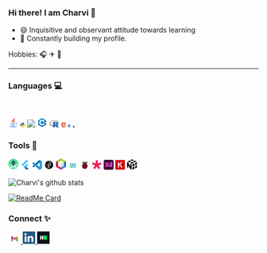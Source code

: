 ### Hi there! I am Charvi 👋

- 😄 Inquisitive and observant attitude towards learning
- 🌱 Constantly building my profile.

Hobbies: 🎧 ✈ 🏸     
<hr> 

### Languages 💻

<br>

<a href="https://www.java.com/en/"><img src="https://github.com/kcharvi/kcharvi/blob/main/assests/Languages/java.svg" width=20></a> 
<a href="https://www.python.org/"><img src="https://github.com/kcharvi/kcharvi/blob/main/assests/Languages/python.svg" width=10></a>
<a href="https://matlab.mathworks.com/"><img src="https://uk.mathworks.com/company/newsletters/articles/the-mathworks-logo-is-an-eigenfunction-of-the-wave-equation/_jcr_content/mainParsys/image_2.adapt.480.medium.gif/1469941373397.gif" width=20></a>
<a href="https://isocpp.org/"><img src="https://github.com/kcharvi/kcharvi/blob/main/assests/Languages/c%2B%2B.svg" width=20></a>
<a href="https://www.r-project.org/"><img src="https://github.com/kcharvi/kcharvi/blob/main/assests/Languages/r.svg" width=20></a>
<a href="https://html.com/"><img src="https://github.com/kcharvi/kcharvi/blob/main/assests/Languages/html.png" width=10></a>
<a href="https://www.w3.org/Style/CSS/Overview.en.html"><img src="https://github.com/kcharvi/kcharvi/blob/main/assests/Languages/css.png" width=5></a>
<a href="https://www.w3schools.com/sql/sql_intro.asp"><img src="https://github.com/kcharvi/kcharvi/blob/main/assests/Languages/sql.png" width=5></a>
<br>

### Tools 🚀 

<a href="https://developer.android.com/studio"><img src="https://github.com/kcharvi/kcharvi/blob/main/assests/Tools/icon.png" width=20></a> 
<a href="https://flutter.dev/"><img src="https://github.com/kcharvi/kcharvi/blob/main/assests/Tools/flutter.png" width=20></a>
<a href="https://code.visualstudio.com/"><img src="https://github.com/kcharvi/kcharvi/blob/main/assests/Tools/Vscode.svg" width=20></a> 
<a href="https://processing.org/"><img src="https://github.com/kcharvi/kcharvi/blob/main/assests/Tools/Processing_3.png" width=20></a> 
<a href="https://netbeans.org/"><img src="https://github.com/kcharvi/kcharvi/blob/main/assests/Tools/netbeans.png" width=20></a> 
<a href="https://www.arduino.cc/"><img src="https://github.com/kcharvi/kcharvi/blob/main/assests/Tools/Arduino_Logo.svg_.jpg" width=20></a> 
<a href="https://www.raspberrypi.org/"><img src="https://github.com/kcharvi/kcharvi/blob/main/assests/Tools/raspberry.png" width=20></a> 
<a href="https://p5js.org/"><img src="https://github.com/kcharvi/kcharvi/blob/main/assests/Tools/p5jf.png" width=20></a> 
<a href="https://www.adobe.com/in/products/xd.html"><img src="https://github.com/kcharvi/kcharvi/blob/main/assests/Tools/adobexd.png" width=20></a> 
<a href="https://keras.io/"><img src="https://github.com/kcharvi/kcharvi/blob/main/assests/Tools/keras.png" width=20></a>
<a href="https://numpy.org/"><img src="https://github.com/kcharvi/kcharvi/blob/main/assests/Tools/numpy.svg" width=20></a>

![Charvi's github stats](https://github-readme-stats.vercel.app/api?username=kcharvi&hide=contribs,prs&show_icons=true&theme=radical)

[![ReadMe Card](https://github-readme-stats.vercel.app/api/pin/?username=kcharvi&repo=github-readme-stats)](https://github.com/kcharvi/github-readme-stats)


### Connect ✨


<p >
  <a href="mailto:kcharvi01@gmail.com">
    <img alt="Gmail" width="25" src="https://github.com/kcharvi/kcharvi/blob/main/assests/Connect/Gmail-logo.png" />
  </a>

  <a href="https://www.linkedin.com/in/k-charvi/">
    <img alt="Linkedin" width="25" src="https://github.com/kcharvi/kcharvi/blob/main/assests/Connect/linkedin.png" />
  </a>

  <a href="https://www.hackerrank.com/kcharvi01">
    <img alt="HackerRank" width="25" src="https://github.com/kcharvi/kcharvi/blob/main/assests/Connect/hr.png" />
  </a>

 
</p>





